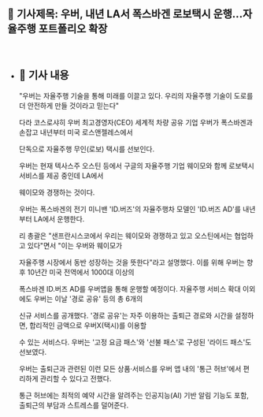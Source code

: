 ## 📰 기사제목: 우버, 내년 LA서 폭스바겐 로보택시 운행...자율주행 포트폴리오 확장
<br>

- ## 📄 기사 내용
  "우버는 자율주행 기술을 통해 미래를 이끌고 있다. 우리의 자율주행 기술이 도로를 더 안전하게 만들 것이라고 믿는다"

  다라 코스로샤히 우버 최고경영자(CEO) 세계적 차량 공유 기업 우버가 폭스바겐과 손잡고 내년부터 미국 로스앤젤레스에서

  단독으로 자율주행 무인(로보) 택시를 선보인다.

  우버는 현재 텍사스주 오스틴 등에서 구글의 자율주행 기업 웨이모와 함께 로보택시 서비스를 제공 중인데 LA에서

  웨이모와 경쟁하는 것이다.

  우버는 폭스바겐의 전기 미니밴 'ID.버즈'의 자율주행차 모델인 'ID.버즈 AD'를 내년부터 LA에서 운행한다.

  리 총괄은 "샌프란시스코에서 우리는 웨이모와 경쟁하고 있고 오스틴에서는 협업하고 있다"면서 "이는 우버와 웨이모가

  자율주행 시장에서 동반 성장하는 것을 뜻한다"라고 설명했다. 이를 위해 우버는 향후 10년간 미국 전역에서 1000대 이상의

  폭스바겐 ID.버즈 AD를 우버앱을 통해 운행할 예정이다. 자율주행 서비스 확대 이외에도 우버는 이날 '경로 공유' 등의 총 6개의

  신규 서비스를 공개했다. '경로 공유'는 자주 이용하는 출퇴근 경로와 시간을 설정하면, 합리적인 금액으로 우버X(택시)를 이용할

  수 있는 서비스다. 우버는 '고정 요금 패스'와 '선불 패스'로 구성된 '라이드 패스'도 선보였다.

  우버는 출퇴근과 관련된 이런 모든 상품·서비스를 우버 앱 내의 '통근 허브'에서 편리하게 관리할 수 있다고 전했다.

  통근 허브에는 최적의 예약 시간을 알려주는 인공지능(AI) 기반 알림 기능도 포함, 출퇴근의 부담과 스트레스를 덜어준다.

